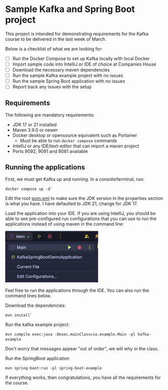 # Sample Kafka and Spring Boot project

This project is intended for demonstrating requirements
for the Kafka course to be delivered in the last week of March.

Below is a checklist of what we are looking for:

- [ ] Run the Docker Compose to set up Kafka locally with local Docker
- [ ] Import sample code into IntelliJ or IDE of choice at Companies House
- [ ] Download the necessary maven dependencies
- [ ] Run the sample Kafka example project with no issues
- [ ] Run the sample Spring Boot application with no issues
- [ ] Report back any issues with the setup

## Requirements

The following are mandatory requirements:

- JDK 17 or 21 installed
- Maven 3.9.0 or newer
- Docker desktop or opensource equivalent such as Portainer
    - Must be able to run `docker compose` commands
- IntelliJ or any IDE/text-editor that can import a maven project
- Ports 9092, 9091 and 8081 available

## Running the applications

First, we must get Kafka up and running. In a console/terminal, run:

```shell
docker compose up -d`
```

Edit the root [pom.xml](pom.xml) to make sure the JDK version in the properties
section is what you have. I have defaulted to JDK 21, change for JDK 17.

Load the application into your IDE. If you are using IntelliJ, you should
be able to see pre-configured run configurations that you can use to run
the applications instead of using maven in the command line:

![img.png](run-configurations.png)

Feel free to run the applications through the IDE. You can also run the command lines
below.

Download the dependencies:

```shell
mvn install`
```

Run the kafka example project:

```shell
mvn compile exec:java -Dexec.mainClass=io.example.Main -pl kafka-example
```

Don't worry that messages appear "out of order", we will why in the class.

Run the SpringBoot application

```shell
mvn spring-boot:run -pl spring-boot-example
```

If everything works, then congratulations, you have all the requirements
for the course.
